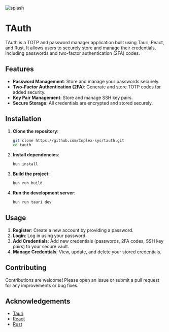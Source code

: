 ![splash](https://github.com/user-attachments/assets/17b7c33f-945f-4a1b-9264-c6d5efa96af8)


# TAuth

TAuth is a TOTP and password manager application built using Tauri, React, and Rust. It allows users to securely store and manage their credentials, including passwords and two-factor authentication (2FA) codes.

## Features

-   **Password Management**: Store and manage your passwords securely.
-   **Two-Factor Authentication (2FA)**: Generate and store TOTP codes for added security.
-   **Key Pair Management**: Store and manage SSH key pairs.
-   **Secure Storage**: All credentials are encrypted and stored securely.

## Installation

1. **Clone the repository**:

    ```sh
    git clone https://github.com/Inplex-sys/tauth.git
    cd tauth
    ```

2. **Install dependencies**:

    ```sh
    bun install
    ```

3. **Build the project**:

    ```sh
    bun run build
    ```

4. **Run the development server**:
    ```sh
    bun run tauri dev
    ```

## Usage

1. **Register**: Create a new account by providing a password.
2. **Login**: Log in using your password.
3. **Add Credentials**: Add new credentials (passwords, 2FA codes, SSH key pairs) to your secure vault.
4. **Manage Credentials**: View, update, and delete your stored credentials.

## Contributing

Contributions are welcome! Please open an issue or submit a pull request for any improvements or bug fixes.

## Acknowledgements

-   [Tauri](https://tauri.app/)
-   [React](https://reactjs.org/)
-   [Rust](https://www.rust-lang.org/)
